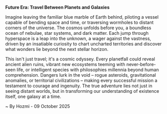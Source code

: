 
**Future Era: Travel Between Planets and Galaxies**

Imagine leaving the familiar blue marble of Earth behind, piloting a vessel capable of bending space and time, or traversing wormholes to distant corners of the universe. The cosmos unfolds before you, a boundless ocean of nebulae, star systems, and dark matter. Each jump through hyperspace is a leap into the unknown, a wager against the vastness, driven by an insatiable curiosity to chart uncharted territories and discover what wonders lie beyond the next stellar horizon.

This isn't just travel; it's a cosmic odyssey. Every planetfall could reveal ancient alien ruins, vibrant new ecosystems teeming with never-before-seen life, or intelligent species with philosophies millennia beyond human comprehension. Dangers lurk in the void – rogue asteroids, gravitational anomalies, or territorial civilizations – making every successful mission a testament to courage and ingenuity. The true adventure lies not just in seeing distant worlds, but in transforming our understanding of existence itself, one galaxy at a time.

~ By Hozmi - 09 October 2025

